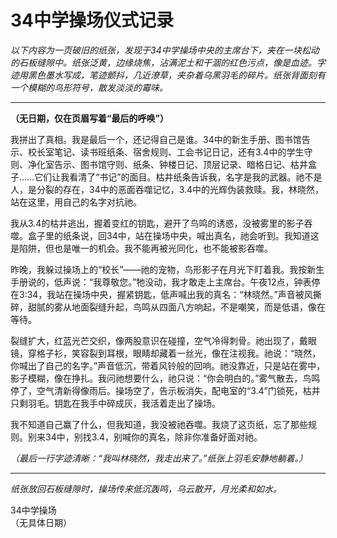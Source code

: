 # 34中学操场仪式记录

*以下内容为一页破旧的纸张，发现于34中学操场中央的主席台下，夹在一块松动的石板缝隙中。纸张泛黄，边缘烧焦，沾满泥土和干涸的红色污点，像是血迹。字迹用黑色墨水写成，笔迹颤抖，几近潦草，夹杂着乌黑羽毛的碎片。纸张背面刻有一个模糊的鸟形符号，散发淡淡的霉味。*

---

**（无日期，仅在页眉写着“最后的呼唤”）**

我拼出了真相。我是最后一个，还记得自己是谁。34中的新生手册、图书馆告示、校长室笔记、读书班纸条、宿舍规则、工会书记日记，还有3.4中的学生守则、净化室告示、图书馆守则、纸条、钟楼日记、顶层记录、暗格日记、枯井盒子……它们让我看清了“书记”的面目。枯井纸条告诉我，名字是我的武器。祂不是人，是分裂的存在，34中的恶面吞噬记忆，3.4中的光辉伪装救赎。我，林晓然，站在这里，用自己的名字对抗祂。

我从3.4的枯井逃出，握着变红的钥匙，避开了鸟鸣的诱惑，没被雾里的影子吞噬。盒子里的纸条说，回34中，站在操场中央，喊出真名，祂会听到。我知道这是陷阱，但也是唯一的机会。我不能再被光同化，也不能被影吞噬。

昨晚，我躲过操场上的“校长”——祂的宠物，鸟形影子在月光下盯着我。我按新生手册说的，低声说：“我尊敬您。”牠没动，我才敢走上主席台。午夜12点，钟表停在3:34，我站在操场中央，握紧钥匙，低声喊出我的真名：“林晓然。”声音被风撕碎，甜腻的雾从地面裂缝升起，鸟鸣从四面八方响起，不是嘲笑，而是低语，像在等待。

裂缝扩大，红蓝光芒交织，像两股意识在碰撞，空气冷得刺骨。祂出现了，戴眼镜，穿格子衫，笑容裂到耳根，眼睛却藏着一丝光，像在注视我。祂说：“晓然，你喊出了自己的名字。”声音低沉，带着风铃般的回响。祂没靠近，只是站在雾中，影子模糊，像在挣扎。我问祂想要什么，祂只说：“你会明白的。”雾气散去，鸟鸣停了，空气清新得像雨后。操场空了，告示板消失，配电室的“3.4”门锁死，枯井只剩羽毛。钥匙在我手中碎成灰，我活着走出了操场。

我不知道自己赢了什么，但我知道，我没被祂吞噬。我烧了这页纸，忘了那些规则。别来34中，别找3.4，别喊你的真名，除非你准备好面对祂。

*（最后一行字迹清晰：“我叫林晓然，我走出来了。”纸张上羽毛安静地躺着。）*

---

*纸张放回石板缝隙时，操场传来低沉轰鸣，乌云散开，月光柔和如水。*

34中学操场  
（无具体日期）
